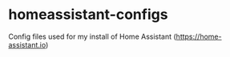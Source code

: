 # homeassistant-configs
Config files used for my install of Home Assistant (https://home-assistant.io)
